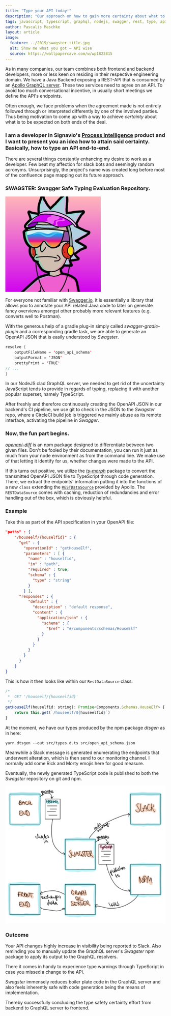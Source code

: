 ```yaml
---
title: "Type your API today!"
description: "Our approach on how to gain more certainty about what to expect from both ends of an API"
tags: javascript, typescript, graphql, nodejs, swagger, rest, type, api, apollo, openapi, json, gradle, circleci
author: Pascalis Maschke
layout: article
image:
  feature: ../2019/swagster-title.jpg
  alt: Show me what you got – API wise
  source: https://wallpapercave.com/w/wp1822815
---
```


As in many companies, our team combines both frontend and backend developers, more or less keen on residing in their respective engineering domain. We have a Java Backend exposing a REST-API that is consumed by an [Apollo GraphQL server](https://www.apollographql.com/docs/apollo-server/). These two services need to agree on an API. To avoid too much conversational incentive, in usually short meetings we define the API's endpoints.

Often enough, we face problems when the agreement made is not entirely followed through or interpreted differently by one of the involved parties. Thus being motivation to come up with a way to achieve _certainty_ about what is to be expected on both ends of the deal.

### I am a developer in Signavio's [Process Intelligence](https://www.signavio.com/products/process-intelligence/) product and I want to present you an idea how to attain said certainty. Basically, how to type an API end-to-end.

There are several things constantly enhancing my desire to work as a developer. Few beat my affection for slack bots and seemingly random acronyms. Unsurprisingly, the project's name was created long before most of the confluence page mapping out its future approach.

### SWAGSTER: Swagger Safe Typing Evaluation Repository.

![corresponding slack emoji](../2019/swagster-rick.jpg "Swagster Rick")

For everyone not familiar with [Swagger.io](https://swagger.io/), it is essentially a library that allows you to annotate your API related Java code to later on generate fancy overviews amongst other probably more relevant features (e.g. converts well to Postman).

With the generous help of a gradle plug-in simply called _swagger-gradle-plugin_ and a corresponding gradle task, we are able to generate an OpenAPI JSON that is easily understood by _Swagster_.

```java
resolve {
    outputFileName = 'open_api_schema'
    outputFormat = 'JSON'
    prettyPrint = 'TRUE'
// ...
}
```

In our NodeJS clad GraphQL server, we needed to get rid of the uncertainty JavaScript tends to provide in regards of typing, replacing it with another popular superset, namely TypeScript.

After freshly and therefore continuously creating the OpenAPI JSON in our backend's CI pipeline, we use git to check in the JSON to the _Swagster_ repo, where a CircleCI build job is triggered we mainly abuse as its remote interface, activating the pipeline in _Swagger_.

### Now, the fun part begins.

[_openapi-diff_](https://www.npmjs.com/package/openapi-diff) is an npm package designed to differentiate between two given files. Don't be fooled by their documentation, you can run it just as much from your node environment as from the command line.
We make use of that letting it identify for us, whether changes were made to the API.

If this turns out positive, we utilize the [_ts-morph_](https://www.npmjs.com/package/ts-morph) package to convert the transmitted OpenAPI JSON file to TypeScript through code generation.
There, we extract the endpoints' information putting it into the functions of a new `class` extending the [`RESTDataSource`](https://www.apollographql.com/docs/apollo-server/features/data-sources/) provided by Apollo. The `RESTDataSource` comes with caching, reduction of redundancies and error handling out of the box, which is obviously helpful.

### Example

Take this as part of the API specification in your OpenAPI file:

```json
"paths" : {
    "/houseelf/{houselfid}" : {
      "get" : {
        "operationId" : "getHouseElf",
        "parameters" : [ {
          "name" : "houselfid",
          "in" : "path",
          "required" : true,
          "schema" : {
            "type" : "string"
          }
        } ],
      "responses" : {
          "default" : {
            "description" : "default response",
            "content" : {
              "application/json" : {
                "schema" : {
                  "$ref" : "#/components/schemas/HouseElf"
                }
              }
            }
          }
        }
      }
    }
}
```

This is how it then looks like within our `RestDataSource` class:

```javascript
/*
 *  GET '/houseelf/{houseelfid}'
 */
getHouseElf(houselfid: string): Promise<Components.Schemas.HouseElf> {
    return this.get(`/houseelf/${houseelfid}`)
}
```

At the moment, we have our types produced by the npm package _dtsgen_ as in here:

```
yarn dtsgen --out src/types.d.ts src/open_api_schema.json
```

Meanwhile a Slack message is generated enumerating the endpoints that underwent alteration, which is then send to our monitoring channel. I normally add some Rick and Morty emojis here for good measure.

Eventually, the newly generated TypeScript code is published to both the _Swagster_ repository on git and npm.

![custom graphic](../2019/swagster-graphic.png "Swagster Magic")

### Outcome

Your API changes highly increase in visibility being reported to Slack.
Also reminding you to manually update the GraphQL server's _Swagster_ npm package to apply its output to the GraphQL resolvers.

There it comes in handy to experience type warnings through TypeScript in case you missed a change to the API.

_Swagster_ immensely reduces boiler plate code in the GraphQL server and also feels inherently safe with code generation being the means of implementation.

Thereby successfully concluding the type safety certainty effort from backend to GraphQL server to frontend.
